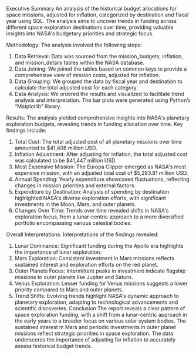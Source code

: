 Executive Summary
An analysis of the historical budget allocations for space missions, adjusted for inflation, categorized by destination and fiscal year using SQL. The analysis aims to uncover trends in funding across different space exploration destinations over time, providing valuable insights into NASA's budgetary priorities and strategic focus.

Methodology:
The analysis involved the following steps:
1.	Data Retrieval: Data was sourced from the mission_budgets, inflation, and mission_details tables within the NASA database.
2.	Data Joining: We joined the tables based on common keys to provide a comprehensive view of mission costs, adjusted for inflation.
3.	Data Grouping: We grouped the data by fiscal year and destination to calculate the total adjusted cost for each category.
4.	Data Analysis: We ordered the results and visualized to facilitate trend analysis and interpretation.
The bar plots were generated using Python’s “Matplotlib” library.

Results:
The analysis yielded comprehensive insights into NASA's planetary exploration budgets, revealing trends in funding allocation over time. Key findings include:
1.	Total Cost: The total adjusted cost of all planetary missions over time amounted to $41,406 million USD.
2.	Inflation Adjustment: After adjusting for inflation, the total adjusted cost was calculated to be $41,447 million USD.
3.	Most Expensive Mission: The Europa Clipper emerged as NASA's most expensive mission, with an adjusted total cost of $5,283.81 million USD.
4.	Annual Spending: Yearly expenditure showcased fluctuations, reflecting changes in mission priorities and external factors.
5.	Expenditure by Destination: Analysis of spending by destination highlighted NASA's diverse exploration efforts, with significant investments in the Moon, Mars, and outer planets.
6.	Changes Over Time: Trends over time revealed shifts in NASA's exploration focus, from a lunar-centric approach to a more diversified portfolio encompassing various celestial bodies.

Overall Interpretations:
Interpretations of the findings revealed:
1.	Lunar Dominance: Significant funding during the Apollo era highlights the importance of lunar exploration.
2.	Mars Exploration: Consistent investment in Mars missions reflects sustained interest and exploration efforts on the red planet.
3.	Outer Planets Focus: Intermittent peaks in investment indicate flagship missions to outer planets like Jupiter and Saturn.
4.	Venus Exploration: Lesser funding for Venus missions suggests a lower priority compared to Mars and outer planets.
5.	Trend Shifts: Evolving trends highlight NASA's dynamic approach to planetary exploration, adapting to technological advancements and scientific discoveries.
Conclusion
The report reveals a clear pattern of space exploration funding, with a shift from a lunar-centric approach in the early years to a broader focus on various solar system bodies. The sustained interest in Mars and periodic investments in outer planet missions reflect strategic priorities in space exploration. The data underscores the importance of adjusting for inflation to accurately assess historical budget trends.
